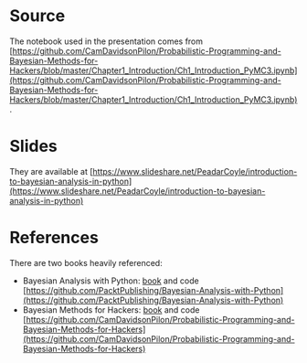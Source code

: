 # Source

The notebook used in the presentation comes from [https://github.com/CamDavidsonPilon/Probabilistic-Programming-and-Bayesian-Methods-for-Hackers/blob/master/Chapter1_Introduction/Ch1_Introduction_PyMC3.ipynb](https://github.com/CamDavidsonPilon/Probabilistic-Programming-and-Bayesian-Methods-for-Hackers/blob/master/Chapter1_Introduction/Ch1_Introduction_PyMC3.ipynb).

# Slides

They are available at [https://www.slideshare.net/PeadarCoyle/introduction-to-bayesian-analysis-in-python](https://www.slideshare.net/PeadarCoyle/introduction-to-bayesian-analysis-in-python)

# References

There are two books heavily referenced:

* Bayesian Analysis with Python: [book](https://www.packtpub.com/big-data-and-business-intelligence/bayesian-analysis-python?utm_source=github&utm_medium=repository&utm_campaign=9781785883804) and code [https://github.com/PacktPublishing/Bayesian-Analysis-with-Python](https://github.com/PacktPublishing/Bayesian-Analysis-with-Python)
* Bayesian Methods for Hackers: [book](https://www.amazon.com/Bayesian-Methods-Hackers-Probabilistic-Addison-Wesley/dp/0133902838) and code [https://github.com/CamDavidsonPilon/Probabilistic-Programming-and-Bayesian-Methods-for-Hackers](https://github.com/CamDavidsonPilon/Probabilistic-Programming-and-Bayesian-Methods-for-Hackers)